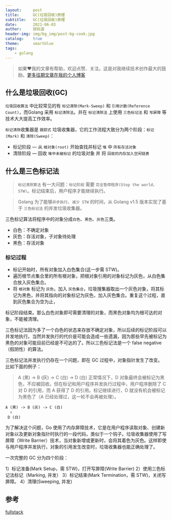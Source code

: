 ```yaml
---
layout:     post
title:      GC(垃圾回收)原理
subtitle:   GC(垃圾回收)原理
date:       2021-06-03
author:     锐玩道
header-img: img/bg_img/post-bg-cook.jpg
catalog:    true
theme:      smartblue
tags:
    - golang
---
```


> 如果❤️我的文章有帮助，欢迎点赞、关注。这是对我继续技术创作最大的鼓励。[更多往期文章在我的个人博客](https://coderdao.github.io/)


## 什么是垃圾回收(GC)
`垃圾回收算法` 中比较常见的有 `标记清除(Mark-Sweep)` 和 `引用计数(Reference Count)`，而Golang 采用 `标记清除法`。并在 `标记清除法` 上使用 `三色标记法` 和 `写屏障` 等技术大大提高工作效率。

`标记清除`收集器是 `跟踪式` 垃圾收集器，它的工作流程大致分为两个阶段：`标记(Mark)` 和 `清除(Sweep)`：

- 标记阶段 — 从 `根对象(root)` 开始查找并标记 `堆` 中 `所有存活对象`
- 清除阶段 — 回收 `堆中未被标记` 的垃圾对象 并 将 `回收的内存加入空闲链表`

## 什么是三色标记法
> `标记清除算法` 有一大问题：`标记阶段` 需要 `完全暂停程序(Stop the world，STW)`。标记结束后，用户程序才能继续执行。

> Golang 为了能够`异步执行`、`减少 STW` 的时间，从 Golang v1.5 版本实现了基于 `三色标记法` 的并发垃圾收集器。

三色标记算法将程序中的对象分成`白色`、`黑色`、`灰色`三类。
- 白色：不确定对象
- 灰色：存活对象，子对象待处理
- 黑色：存活对象

### 标记过程
- 标记开始时，所有对象加入白色集合(这一步需 STW)。
- 遍历根节点集合里的所有根对象，把根对象引用的对象标记为灰色，从白色集合放入灰色集合。
- 将 `根对象` 标记为 `灰色`，加入 `灰色集合`，垃圾搜集器取出一个灰色对象，将其标记为黑色，并将其指向的对象标记为灰色，加入灰色集合。重复这个过程，直到灰色集合为空为止，

标记阶段结束。那么白色对象即可需要清理的对象，而黑色对象均为根可达的对象，不能被清理。

三色标记法因为多了一个白色的状态来存放不确定对象，所以后续的标记阶段可以并发地执行。当然并发执行的代价是可能会造成一些遗漏，因为那些早先被标记为黑色的对象可能目前已经是不可达的了。所以三色标记法是一个 false negative（假阴性）的算法。

三色标记法并发执行仍存在一个问题，即在 GC 过程中，对象指针发生了改变。比如下面的例子：
> A (黑) -> B (灰) -> C (白) -> D (白)
正常情况下，D 对象最终会被标记为黑色，不应被回收。但在标记和用户程序并发执行过程中，用户程序删除了 C 对 D 的引用，而 A 获得了 D 的引用。标记继续进行，D 就没有机会被标记为黑色了（A 已经处理过，这一轮不会再被处理）。
```text
A (黑) -> B (灰) -> C (白) 
  ↓
 D (白)
```

为了解决这个问题，Go 使用了内存屏障技术，它是在用户程序读取对象、创建新对象以及更新对象指针时执行的一段代码，类似于一个钩子。垃圾收集器使用了写屏障（Write Barrier）技术，当对象新增或更新时，会将其着色为灰色。这样即使与用户程序并发执行，对象的引用发生改变时，垃圾收集器也能正确处理了。

一次完整的 GC 分为四个阶段：

1）标记准备(Mark Setup，需 STW)，打开写屏障(Write Barrier)
2）使用三色标记法标记（Marking, 并发）
3）标记结束(Mark Termination，需 STW)，关闭写屏障。
4）清理(Sweeping, 并发)


## 参考
[fullstack](https://www.fullstack.cafe/golang)